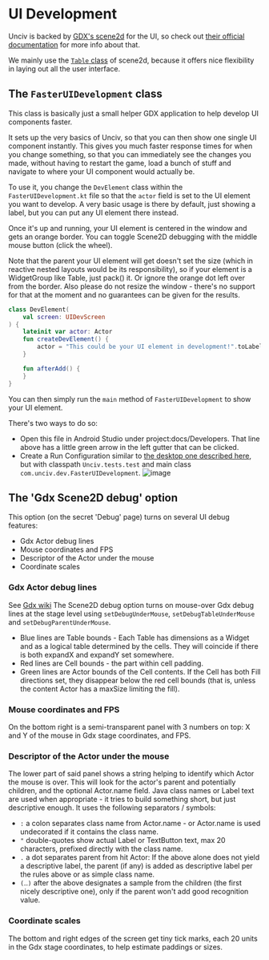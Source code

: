 # UI Development

Unciv is backed by [GDX's scene2d](https://libgdx.com/wiki/graphics/2d/scene2d/scene2d) for the UI, so check out [their official documentation](https://libgdx.com/wiki/graphics/2d/scene2d/scene2d) for more info about that.

We mainly use the [`Table` class](https://libgdx.com/wiki/graphics/2d/scene2d/table) of scene2d, because it offers nice flexibility in laying out all the user interface.

## The `FasterUIDevelopment` class

This class is basically just a small helper GDX application to help develop UI components faster.

It sets up the very basics of Unciv, so that you can then show one single UI component instantly. This gives you much faster response times for when you change something, so that you can immediately see the changes you made, without having to restart the game, load a bunch of stuff and navigate to where your UI component would actually be.

To use it, you change the `DevElement` class within the `FasterUIDevelopment.kt` file so that the `actor` field is set to the UI element you want to develop. A very basic usage is there by default, just showing a label, but you can put any UI element there instead.

Once it's up and running, your UI element is centered in the window and gets an orange border. You can toggle Scene2D debugging with the middle mouse button (click the wheel).

Note that the parent your UI element will get doesn't set the size (which in reactive nested layouts would be its responsibility), so if your element is a WidgetGroup like Table, just pack() it. Or ignore the orange dot left over from the border. Also please do not resize the window - there's no support for that at the moment and no guarantees can be given for the results.


```kotlin
class DevElement(
    val screen: UIDevScreen
) {
    lateinit var actor: Actor
    fun createDevElement() {
        actor = "This could be your UI element in development!".toLabel()
    }

    fun afterAdd() {
    }
}
```

You can then simply run the `main` method of `FasterUIDevelopment` to show your UI element.

There's two ways to do so:
* Open this file in Android Studio under project:docs/Developers. That line above has a little green arrow in the left gutter that can be clicked.
* Create a Run Configuration similar to [the desktop one described here](./Building-Locally.md#with-android-studio), but with classpath `Unciv.tests.test` and main class `com.unciv.dev.FasterUIDevelopment`.
  ![image](/Unciv/assets/FasterUIDevelopment.png)


## The 'Gdx Scene2D debug' option

This option (on the secret 'Debug' page) turns on several UI debug features:
* Gdx Actor debug lines
* Mouse coordinates and FPS
* Descriptor of the Actor under the mouse
* Coordinate scales

### Gdx Actor debug lines
See [Gdx wiki](https://libgdx.com/wiki/graphics/2d/scene2d/table#logical-table)
The Scene2D debug option turns on mouse-over Gdx debug lines at the stage level using `setDebugUnderMouse`, `setDebugTableUnderMouse` and `setDebugParentUnderMouse`.
* Blue lines are Table bounds - Each Table has dimensions as a Widget and as a logical table determined by the cells. They will coincide if there is both expandX and expandY set somewhere.
* Red lines are Cell bounds - the part within cell padding.
* Green lines are Actor bounds of the Cell contents. If the Cell has both Fill directions set, they disappear below the red cell bounds (that is, unless the content Actor has a maxSize limiting the fill).

### Mouse coordinates and FPS
On the bottom right is a semi-transparent panel with 3 numbers on top: X and Y of the mouse in Gdx stage coordinates, and FPS.

### Descriptor of the Actor under the mouse
The lower part of said panel shows a string helping to identify which Actor the mouse is over. This will look for the actor's parent and potentially children, and the optional Actor.name field. Java class names or Label text are used when appropriate - it tries to build something short, but just descriptive enough. It uses the following separators / symbols:
* `:` a colon separates class name from Actor.name - or Actor.name is used undecorated if it contains the class name.
* `"` double-quotes show actual Label or TextButton text, max 20 characters, prefixed directly with the class name.
* `.` a dot separates parent from hit Actor: If the above alone does not yield a descriptive label, the parent (if any) is added as descriptive label per the rules above or as simple class name.
* `(`..`)` after the above designates a sample from the children (the first nicely descriptive one), only if the parent won't add good recognition value.

### Coordinate scales
The bottom and right edges of the screen get tiny tick marks, each 20 units in the Gdx stage coordinates, to help estimate paddings or sizes.
